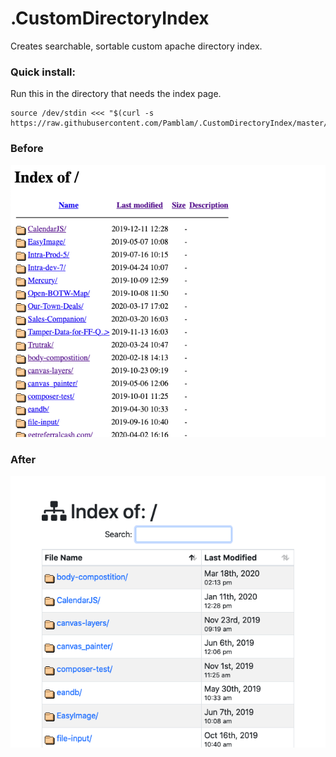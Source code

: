 # .CustomDirectoryIndex

Creates searchable, sortable custom apache directory index.

### Quick install:

Run this in the directory that needs the index page.

```
source /dev/stdin <<< "$(curl -s https://raw.githubusercontent.com/Pamblam/.CustomDirectoryIndex/master/install)"
```

### Before

![before](https://raw.githubusercontent.com/Pamblam/.CustomDirectoryIndex/master/before.png)

### After

![after](https://raw.githubusercontent.com/Pamblam/.CustomDirectoryIndex/master/after.png)